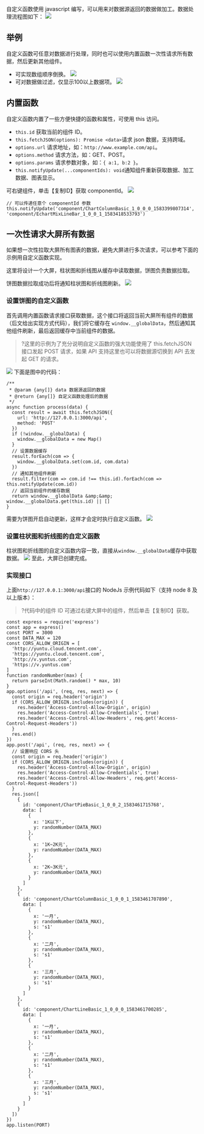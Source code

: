 自定义函数使用 javascript 编写，可以用来对数据源返回的数据做加工。数据处理流程图如下：
![](https://main.qcloudimg.com/raw/65ce7157cf4c6f1bb062a06a5d8beec8.png)

## 举例
自定义函数可任意对数据进行处理，同时也可以使用内置函数一次性请求所有数据，然后更新其他组件。
- 可实现数组顺序倒换。
![](https://main.qcloudimg.com/raw/10a0350830a7b37755e0cab40e62fc8f.png)
- 可对数据做过滤，仅显示100以上数据项。
![](https://main.qcloudimg.com/raw/d608034e959a5087fe12b5f0ef814b15.png)


## 内置函数
自定义函数内置了一些方便快捷的函数和属性，可使用 this 访问。
- `this.id` 获取当前的组件 ID。
- `this.fetchJSON(options): Promise <data>`请求 json 数据，支持跨域。
 - `options.url` 请求地址，如：`http://www.example.com/api`。
 - `options.method` 请求方法，如：GET、POST。
 - `options.params` 请求参数对象，如：`{ a:1, b:2 }`。
- `this.notifyUpdate(...componentIds): void`通知组件重新获取数据、加工数据、图表显示。

可右键组件，单击【复制ID】获取 componentId。
![](https://main.qcloudimg.com/raw/544322ac65859f881b0a357be7cb8711.png)
```
// 可以传递任意个 componentId 参数
this.notifyUpdate('component/ChartColumnBasic_1_0_0_0_1583399807314', 'component/EchartMixLineBar_1_0_0_1_1583418533793')
```

## 一次性请求大屏所有数据
如果想一次性拉取大屏所有图表的数据，避免大屏进行多次请求，可以参考下面的示例用自定义函数实现。

这里将设计一个大屏，柱状图和折线图从缓存中读取数据，饼图负责数据拉取。

饼图数据拉取成功后将通知柱状图和折线图刷新。
![](https://main.qcloudimg.com/raw/1424b9552c58d5fba8ca1753c056b6fb.png)

### 设置饼图的自定义函数
首先调用内置函数请求接口获取数据，这个接口将返回当前大屏所有组件的数据（后文给出实现方式代码），我们将它缓存在 `window.__globalData`，然后通知其他组件刷新，最后返回缓存中当前组件的数据。
>?这里的示例为了充分说明自定义函数的强大功能使用了 this.fetchJSON 接口发起 POST 请求，如果 API 支持这里也可以将数据源切换到 API 去发起 GET 的请求。

![](https://main.qcloudimg.com/raw/b1b195096434913ff6c279cca5a8cd53.png)
下面是图中的代码：
```
/**
 * @param {any[]} data 数据源返回的数据
 * @return {any[]} 自定义函数处理后的数据
 */
async function process(data) {
  const result = await this.fetchJSON({
    url: 'http://127.0.0.1:3000/api',
    method: 'POST'
  })
  if (!window.__globalData) {
    window.__globalData = new Map()
  }
  // 设置数据缓存
  result.forEach(com => {
    window.__globalData.set(com.id, com.data)
  })
  // 通知其他组件刷新
  result.filter(com => com.id !== this.id).forEach(com => this.notifyUpdate(com.id))
  // 返回当前组件的缓存数据
  return window.__globalData &amp;&amp; window.__globalData.get(this.id) || []
}
```
需要为饼图开启自动更新，这样才会定时执行自定义函数。
![](https://main.qcloudimg.com/raw/74455eaeaa80efb98086c1cbe361c0d4.png)


### 设置柱状图和折线图的自定义函数
柱状图和折线图的自定义函数内容一致，直接从`window.__globalData`缓存中获取数据。
![](https://main.qcloudimg.com/raw/b36a2c5c03d1028d64a03a5882c7caff.png)
至此，大屏已创建完成。

### 实现接口
上面`http://127.0.0.1:3000/api`接口的 NodeJs 示例代码如下（支持 node 8 及以上版本）：
>?代码中的组件 ID 可通过右键大屏中的组件，然后单击【复制ID】获取。
>
```
const express = require('express')
const app = express()
const PORT = 3000
const DATA_MAX = 120
const CORS_ALLOW_ORIGIN = [
  'http://yuntu.cloud.tencent.com',
  'https://yuntu.cloud.tencent.com',
  'http://v.yuntus.com',
  'https://v.yuntus.com'
]
function randomNumber(max) {
  return parseInt(Math.random() * max, 10)
}
app.options('/api', (req, res, next) => {
  const origin = req.header('origin')
  if (CORS_ALLOW_ORIGIN.includes(origin)) {
    res.header('Access-Control-Allow-Origin', origin)
    res.header('Access-Control-Allow-Credentials', true)
    res.header('Access-Control-Allow-Headers', req.get('Access-Control-Request-Headers'))
  }
  res.end()
})
app.post('/api', (req, res, next) => {
  // 设置响应 CORS 头
  const origin = req.header('origin')
  if (CORS_ALLOW_ORIGIN.includes(origin)) {
    res.header('Access-Control-Allow-Origin', origin)
    res.header('Access-Control-Allow-Credentials', true)
    res.header('Access-Control-Allow-Headers', req.get('Access-Control-Request-Headers'))
  }
  res.json([
    {
      id: 'component/ChartPieBasic_1_0_0_2_1583461715768',
      data: [
        {
          x: '1K以下',
          y: randomNumber(DATA_MAX)
        },
        {
          x: '1K~2K元',
          y: randomNumber(DATA_MAX)
        },
        {
          x: '2K~3K元',
          y: randomNumber(DATA_MAX)
        }
      ]
    },
    {
      id: 'component/ChartColumnBasic_1_0_0_1_1583461707890',
      data: [
        {
          x: '一月',
          y: randomNumber(DATA_MAX),
          s: 's1'
        },
        {
          x: '二月',
          y: randomNumber(DATA_MAX),
          s: 's1'
        },
        {
          x: '三月',
          y: randomNumber(DATA_MAX),
          s: 's1'
        }
      ]
    },
    {
      id: 'component/ChartLineBasic_1_0_0_0_1583461700285',
      data: [
        {
          x: '一月',
          y: randomNumber(DATA_MAX),
          s: 's1'
        },
        {
          x: '二月',
          y: randomNumber(DATA_MAX),
          s: 's1'
        },
        {
          x: '三月',
          y: randomNumber(DATA_MAX),
          s: 's1'
        }
      ]
    }
  ])
})
app.listen(PORT)
```





